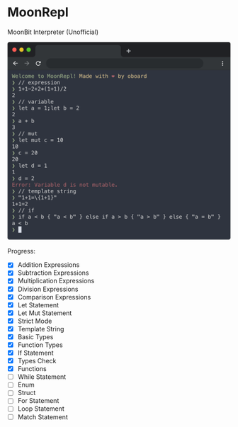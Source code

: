 # MoonRepl

MoonBit Interpreter (Unofficial)

![MoonRepl Preview Image](screenshots/1.png)

Progress:

- [x] Addition Expressions
- [x] Subtraction Expressions
- [x] Multiplication Expressions
- [x] Division Expressions
- [x] Comparison Expressions
- [x] Let Statement
- [x] Let Mut Statement
- [x] Strict Mode
- [x] Template String
- [x] Basic Types
- [x] Function Types
- [x] If Statement
- [x] Types Check
- [x] Functions
- [ ] While Statement
- [ ] Enum
- [ ] Struct
- [ ] For Statement
- [ ] Loop Statement
- [ ] Match Statement